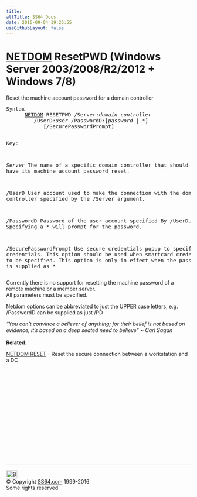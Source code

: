 ```yaml
---
title:
altTitle: SS64 Docs
date: 2016-09-04 19:26:55
useGithubLayout: false
---
```

<!-- #BeginLibraryItem "/Library/head_nt.lbi" --><!-- #EndLibraryItem --><h1><a href="netdom.html">NETDOM</a> ResetPWD   (Windows Server 2003/2008/R2/2012 + Windows 7/8)</h1>
<p>Reset the machine account password for a domain controller</p>
<pre>Syntax
      <a href="netdom.html">NETDOM</a> RESETPWD /Server:<i>domain_controller</i>
         /UserD:<i>user</i> /PasswordD:[<i>password</i> | *]
            [/SecurePasswordPrompt]

Key:

   <i>Server</i>      The name of a specific domain controller that should have its
               machine account password reset.

   /UserD      User account used to make the connection with the domain
               controller specified by the /Server argument.

   /PasswordD  Password of the user account specified By /UserD.
               Specifying a * will prompt for the password.

   /SecurePasswordPrompt 
               Use secure credentials popup to specify credentials. This
               option should be used when smartcard credentials need to be
               specified. This option is only in effect when the password 
               value is supplied as *</pre>
<p>Currently there is no support for resetting the machine password of a remote machine or a member server. <br>
All parameters must be specified.</p>
<p>Netdom options can be abbreviated to just the UPPER case letters, e.g. <span class="code">/PasswordD</span> can be supplied as just <span class="code">/PD</span> </p>
<p><i class="quote">“You can’t convince a believer of anything; for their belief is not based on evidence, it’s based on a deep seated need to believe” ~ Carl Sagan</i><br>
<br><b>Related:</b></p>
<p><a href="netdom-reset.html">NETDOM RESET</a> - Reset the secure connection between a workstation and a DC</p><!-- #BeginLibraryItem "/Library/foot_nt.lbi" --><p>
<!-- windows300 -->
<ins class="adsbygoogle" style="display:inline-block;width:300px;height:250px" data-ad-client="ca-pub-6140977852749469" data-ad-slot="7649547908"></ins>
<script>
(adsbygoogle = window.adsbygoogle || []).push({});
</script></p>
<hr>
<div id="bl" class="footer"><a href="netdom-resetpwd.html#"><img src="../images/top.png" width="30" height="22" alt="Back to the Top"></a></div>
<div id="br" class="footer, tagline">© Copyright <a href="../index.html">SS64.com</a> 1999-2016<br>
Some rights reserved</div><!-- #EndLibraryItem -->

